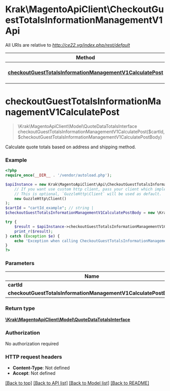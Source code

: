 # Krak\MagentoApiClient\CheckoutGuestTotalsInformationManagementV1Api

All URIs are relative to *http://ce22.vg/index.php/rest/default*

Method | HTTP request | Description
------------- | ------------- | -------------
[**checkoutGuestTotalsInformationManagementV1CalculatePost**](CheckoutGuestTotalsInformationManagementV1Api.md#checkoutGuestTotalsInformationManagementV1CalculatePost) | **POST** /V1/guest-carts/{cartId}/totals-information | 


# **checkoutGuestTotalsInformationManagementV1CalculatePost**
> \Krak\MagentoApiClient\Model\QuoteDataTotalsInterface checkoutGuestTotalsInformationManagementV1CalculatePost($cartId, $checkoutGuestTotalsInformationManagementV1CalculatePostBody)



Calculate quote totals based on address and shipping method.

### Example
```php
<?php
require_once(__DIR__ . '/vendor/autoload.php');

$apiInstance = new Krak\MagentoApiClient\Api\CheckoutGuestTotalsInformationManagementV1Api(
    // If you want use custom http client, pass your client which implements `GuzzleHttp\ClientInterface`.
    // This is optional, `GuzzleHttp\Client` will be used as default.
    new GuzzleHttp\Client()
);
$cartId = "cartId_example"; // string | 
$checkoutGuestTotalsInformationManagementV1CalculatePostBody = new \Krak\MagentoApiClient\Model\CheckoutGuestTotalsInformationManagementV1CalculatePostBody(); // \Krak\MagentoApiClient\Model\CheckoutGuestTotalsInformationManagementV1CalculatePostBody | 

try {
    $result = $apiInstance->checkoutGuestTotalsInformationManagementV1CalculatePost($cartId, $checkoutGuestTotalsInformationManagementV1CalculatePostBody);
    print_r($result);
} catch (Exception $e) {
    echo 'Exception when calling CheckoutGuestTotalsInformationManagementV1Api->checkoutGuestTotalsInformationManagementV1CalculatePost: ', $e->getMessage(), PHP_EOL;
}
?>
```

### Parameters

Name | Type | Description  | Notes
------------- | ------------- | ------------- | -------------
 **cartId** | **string**|  |
 **checkoutGuestTotalsInformationManagementV1CalculatePostBody** | [**\Krak\MagentoApiClient\Model\CheckoutGuestTotalsInformationManagementV1CalculatePostBody**](../Model/CheckoutGuestTotalsInformationManagementV1CalculatePostBody.md)|  | [optional]

### Return type

[**\Krak\MagentoApiClient\Model\QuoteDataTotalsInterface**](../Model/QuoteDataTotalsInterface.md)

### Authorization

No authorization required

### HTTP request headers

 - **Content-Type**: Not defined
 - **Accept**: Not defined

[[Back to top]](#) [[Back to API list]](../../README.md#documentation-for-api-endpoints) [[Back to Model list]](../../README.md#documentation-for-models) [[Back to README]](../../README.md)


